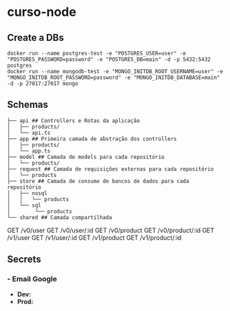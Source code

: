 # curso-node

## Create a DBs

```
docker run --name postgres-test -e "POSTGRES_USER=user" -e "POSTGRES_PASSWORD=password" -e "POSTGRES_DB=main" -d -p 5432:5432 postgres
docker run --name mongodb-test -e "MONGO_INITDB_ROOT_USERNAME=user" -e "MONGO_INITDB_ROOT_PASSWORD=password" -e "MONGO_INITDB_DATABASE=main" -d -p 27017:27017 mongo

```

## Schemas

```
├── api ## Controllers e Rotas da aplicação
│   ├── products/
│   └── api.ts
├── app ## Primeira camada de abstração dos controllers
│   ├── products/
│   └── app.ts
├── model ## Camada de models para cada repositório
│   └── products/
├── request ## Camada de requisições externas para cada repositório
│   └── products
├── store ## Camada de consumo de bancos de dados para cada repositório
│   ├── nosql
│   │   └── products
│   └── sql
│        └── products
└── shared ## Camada compartilhada
```

GET /v0/user
GET /v0/user/:id
GET /v0/product
GET /v0/product/:id
GET /v1/user
GET /v1/user/:id
GET /v1/product
GET /v1/product/:id

## Secrets

### - Email Google

- **Dev:**
- **Prod:**
